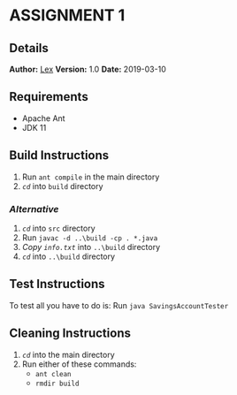 # ASSIGNMENT 1

## Details

**Author:** [Lex](github.com/lexvonbon)
**Version:** 1.0
**Date:** 2019-03-10


## Requirements
* Apache Ant
* JDK 11


## Build Instructions
 1. Run `ant compile` in the main directory
 2. _`cd`_ into `build` directory

### _Alternative_
 1. _`cd`_ into `src` directory
 2. Run `javac -d ..\build -cp . *.java`
 3. _Copy_ _`info.txt`_ into `..\build` directory
 4. _`cd`_ into `..\build` directory


## Test Instructions
  To test all you have to do is:  Run `java SavingsAccountTester`


## Cleaning Instructions
 1. _`cd`_ into the main directory
 2. Run either of these commands:
    - `ant clean`
    - `rmdir build`